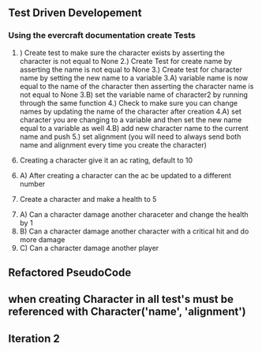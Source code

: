 ## Test Driven Developement

### Using the evercraft documentation create Tests 

1. ) Create test to make sure the character exists by asserting the character is not equal to None
2.) Create Test for create name by asserting the name is not equal to None 
3.) Create test for character name by setting the new name to a variable 
3.A) variable name is now equal to the name of the character then asserting the character name is not equal to None
3.B) set the variable name of character2 by running through the same function 
4.) Check to make sure you can change names by updating the name of the character after creation 
4.A) set character you are changing to a variable and then set the new name equal to a variable as well
4.B) add new character name to the current name and push
5.) set alignment (you will need to always send both name and alignment every time you create the character)
6) Creating a character give it an ac rating, default to 10 
6. A) After creating a character can the ac be updated to a different number
7) Create a character and make a health to 5
7. A) Can a character damage another characeter and change the health by 1
7. B) Can a character damage another character with a critical hit and do more damage
7. C) Can a character damage another player  


## Refactored PseudoCode
## when creating Character in all test's must be referenced with Character('name', 'alignment')
<!-- 
1.) inside the def __init__ (self, name, alignment)
1.B) set self(name, alignment, ac, health, is_alive, dex, str, wis, chr, con, int and atribute)
2.) test case assert that Character() does not equal None 
3.) test case assert that Character name does not equal None
4.) Test case assert name == custom name for two custom Characters ( 1 & 2)
5.) Test case set name to Character1.name / set Character.name to new custom name assert that Character.name does not equal "name'
6.) Test case assert that Character alignment does not equal None
7.) Test case assert that Character ac does not equal None
8.) test case create Character then add to Chacter.ac then assert that Character.ac does not equal base Character.ac 
9.) Test case assert that Character.health does not equal None
9.) Test case create two unique Characters then assert that when the Dice_roll is above the ac the targeted Character hit equal True
10.) Test case create two unique Charatcers then assert that when the Dice_roll is below the ac of the targeted Character hit equals false 
11.) Test case create two unique Characters then assert that when Dice_roll is above targeted Character.ac then the targeted chacter.health does not equal full health (5)
12.) Test case does the same thing as the attack_hit but if Dice_roll === 20 then assert that health equals 3
13.) Test case when Character is attacked and health = 0 the assert that character.is_alive == flase
14.) Test case Create Character and assert that character.dex == 10
15.) Test case to check for the Modifiers / create Character 'Sims mcBirdman'
15.A) Sims McBirdman.dex == 14 assert Sims McBirdman.modifiers == 2
15.B) Sims McBirdman.dex == 19 assert Sims McBirdman.modifiers == 4
16.) Test case to check for negative Modifiers / create Character 'Afda'
16.A) Afda.dex == 7 assert Afda.modifiers == -2
16.B) Afda.dex == 4 assert Afda.Modifiers == -3
16.C) Afda.dex == 3 assert Afda.Modifiers == -5

 -->

 ## Iteration 2
